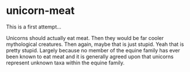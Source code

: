 # unicorn-meat

This is a first attempt...

Unicorns should actually eat meat. Then they would be far cooler mythological creatures. Then again, maybe that is just stupid. Yeah that is pretty stupid. Largely because no member of the equine family has ever been known to eat meat and it is generally agreed upon that unicorns represent unknown taxa within the equine family.
